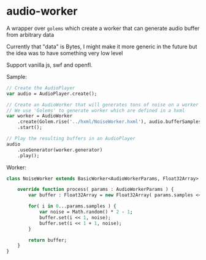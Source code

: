 # audio-worker

A wrapper over `golems` which create a worker that can generate audio buffer from arbitrary data

Currently that "data" is Bytes, I might make it more generic in the future but the idea was to have something very low level

Support vanilla js, swf and openfl.

Sample:
```haxe
// Create the AudioPlayer
var audio = AudioPlayer.create();

// Create an AudioWorker that will generates tons of noise on a worker
// We use 'Golems' to generate worker which are defined in a hxml
var worker = AudioWorker
    .create(Golem.rise('../hxml/NoiseWorker.hxml'), audio.bufferSamples, audio.sampleRate)
    .start();

// Play the resulting buffers in an AudioPlayer
audio
    .useGenerator(worker.generator)
    .play();
```

Worker:
```haxe
class NoiseWorker extends BasicWorker<AudioWorkerParams, Float32Array> {

    override function process( params : AudioWorkerParams ) {
        var buffer : Float32Array = new Float32Array( params.samples << 1 );

        for( i in 0...params.samples ) {
            var noise = Math.random() * 2 - 1;
            buffer.set(i << 1, noise);
            buffer.set(i << 1 + 1, noise);
        }

        return buffer;
    }
}
```